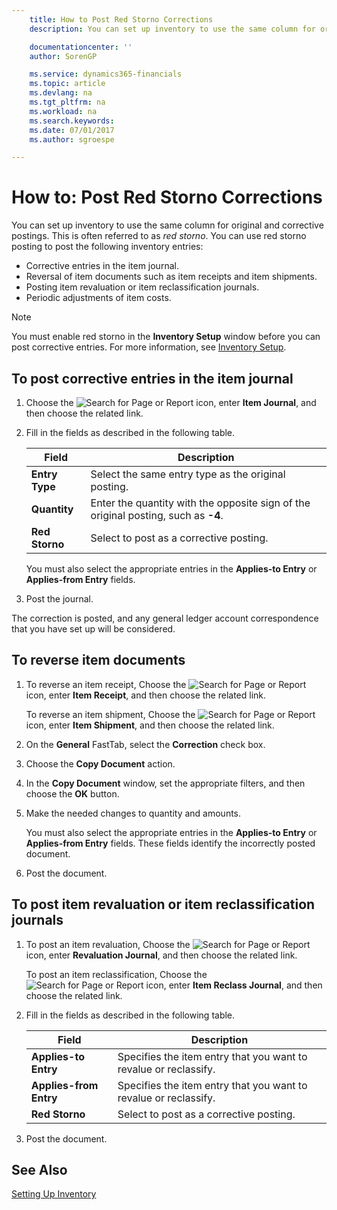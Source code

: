 ```yaml
---
    title: How to Post Red Storno Corrections
    description: You can set up inventory to use the same column for original and corrective postings. This is often referred to as *red storno*.

    documentationcenter: ''
    author: SorenGP

    ms.service: dynamics365-financials
    ms.topic: article
    ms.devlang: na
    ms.tgt_pltfrm: na
    ms.workload: na
    ms.search.keywords:
    ms.date: 07/01/2017
    ms.author: sgroespe

---
```

# How to: Post Red Storno Corrections
You can set up inventory to use the same column for original and corrective postings. This is often referred to as *red storno*. You can use red storno posting to post the following inventory entries:  

- Corrective entries in the item journal.  
- Reversal of item documents such as item receipts and item shipments.  
- Posting item revaluation or item reclassification journals.  
- Periodic adjustments of item costs.  

> [!NOTE]  
>  You must enable red storno in the **Inventory Setup** window before you can post corrective entries. For more information, see [Inventory Setup](inventory-setup.md).  

## To post corrective entries in the item journal  

1.  Choose the ![Search for Page or Report](../../media/ui-search/search_small.png "Search for Page or Report icon") icon, enter **Item Journal**, and then choose the related link.  
2.  Fill in the fields as described in the following table.  

    |Field|Description|  
    |---------------------------------|---------------------------------------|  
    |**Entry Type**|Select the same entry type as the original posting.|  
    |**Quantity**|Enter the quantity with the opposite sign of the original posting, such as **-4**.|  
    |**Red Storno**|Select to post as a corrective posting.|  

     You must also select the appropriate entries in the **Applies-to Entry** or **Applies-from Entry** fields.  

3.  Post the journal.  

The correction is posted, and any general ledger account correspondence that you have set up will be considered.  

## To reverse item documents  

1.  To reverse an item receipt, Choose the ![Search for Page or Report](../../media/ui-search/search_small.png "Search for Page or Report icon") icon, enter **Item Receipt**, and then choose the related link.  

    To reverse an item shipment, Choose the ![Search for Page or Report](../../media/ui-search/search_small.png "Search for Page or Report icon") icon, enter **Item Shipment**, and then choose the related link.  

2.  On the **General** FastTab, select the **Correction** check box.  
3.  Choose the **Copy Document** action.  
4.  In the **Copy Document** window, set the appropriate filters, and then choose the **OK** button.  
5.  Make the needed changes to quantity and amounts.  

    You must also select the appropriate entries in the **Applies-to Entry** or **Applies-from Entry** fields. These fields identify the incorrectly posted document.  

6.  Post the document.  

## To post item revaluation or item reclassification journals  

1.  To post an item revaluation, Choose the ![Search for Page or Report](../../media/ui-search/search_small.png "Search for Page or Report icon") icon, enter **Revaluation Journal**, and then choose the related link.  

    To post an item reclassification, Choose the ![Search for Page or Report](../../media/ui-search/search_small.png "Search for Page or Report icon") icon, enter **Item Reclass Journal**, and then choose the related link.  

2.  Fill in the fields as described in the following table.  

    |Field|Description|  
    |---------------------------------|---------------------------------------|  
    |**Applies-to Entry**|Specifies the item entry that you want to revalue or reclassify.|  
    |**Applies-from Entry**|Specifies the item entry that you want to revalue or reclassify.|  
    |**Red Storno**|Select to post as a corrective posting.|  

3.  Post the document.  

## See Also  
[Setting Up Inventory](../../inventory-setup-inventory.md)   
